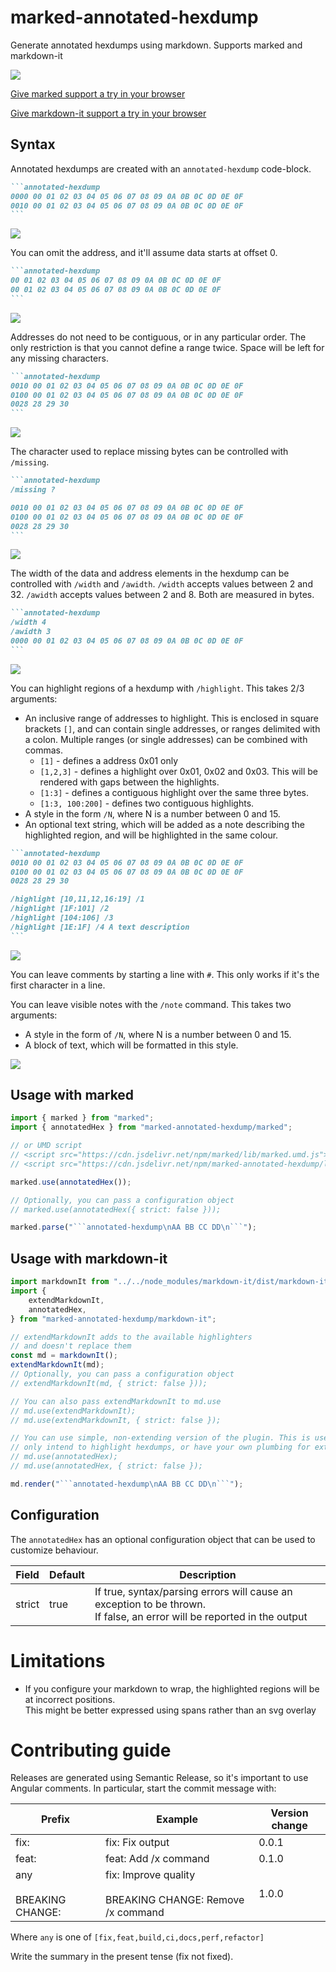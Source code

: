 # marked-annotated-hexdump

Generate annotated hexdumps using markdown. Supports marked and markdown-it

![](./.img/ExampleOutput.png)

[Give marked support a try in your browser](https://danishcake.github.io/marked-annotated-hexdump/marked)

[Give markdown-it support a try in your browser](https://danishcake.github.io/marked-annotated-hexdump/markdown-it)

## Syntax

Annotated hexdumps are created with an `annotated-hexdump` code-block.

````markdown
```annotated-hexdump
0000 00 01 02 03 04 05 06 07 08 09 0A 0B 0C 0D 0E 0F
0010 00 01 02 03 04 05 06 07 08 09 0A 0B 0C 0D 0E 0F
```
````

![](./.img/Example1.png)

You can omit the address, and it'll assume data starts at offset 0.

````markdown
```annotated-hexdump
00 01 02 03 04 05 06 07 08 09 0A 0B 0C 0D 0E 0F
00 01 02 03 04 05 06 07 08 09 0A 0B 0C 0D 0E 0F
```
````

![](./.img/Example2.png)

Addresses do not need to be contiguous, or in any particular order.
The only restriction is that you cannot define a range twice. Space will be left for any missing characters.

````markdown
```annotated-hexdump
0010 00 01 02 03 04 05 06 07 08 09 0A 0B 0C 0D 0E 0F
0100 00 01 02 03 04 05 06 07 08 09 0A 0B 0C 0D 0E 0F
0028 28 29 30
```
````

![](./.img/Example3.png)

The character used to replace missing bytes can be controlled with `/missing`.

````markdown
```annotated-hexdump
/missing ?

0010 00 01 02 03 04 05 06 07 08 09 0A 0B 0C 0D 0E 0F
0100 00 01 02 03 04 05 06 07 08 09 0A 0B 0C 0D 0E 0F
0028 28 29 30
```
````

![](./.img/Example4.png)

The width of the data and address elements in the hexdump can be controlled with `/width` and `/awidth`. `/width` accepts values between 2 and 32. `/awidth` accepts values between 2 and 8. Both are measured in bytes.

````markdown
```annotated-hexdump
/width 4
/awidth 3
0000 00 01 02 03 04 05 06 07 08 09 0A 0B 0C 0D 0E 0F
```
````

![](./.img/Example5.png)

You can highlight regions of a hexdump with `/highlight`. This takes 2/3 arguments:

-   An inclusive range of addresses to highlight. This is enclosed in square brackets `[]`, and can contain single addresses, or ranges delimited with a colon. Multiple ranges (or single addresses) can be combined with commas.
    -   `[1]` - defines a address 0x01 only
    -   `[1,2,3]` - defines a highlight over 0x01, 0x02 and 0x03. This will be rendered with gaps between the highlights.
    -   `[1:3]` - defines a contiguous highlight over the same three bytes.
    -   `[1:3, 100:200]` - defines two contiguous highlights.
-   A style in the form `/N`, where N is a number between 0 and 15.
-   An optional text string, which will be added as a note describing the highlighted region, and will be highlighted
    in the same colour.

````markdown
```annotated-hexdump
0010 00 01 02 03 04 05 06 07 08 09 0A 0B 0C 0D 0E 0F
0100 00 01 02 03 04 05 06 07 08 09 0A 0B 0C 0D 0E 0F
0028 28 29 30

/highlight [10,11,12,16:19] /1
/highlight [1F:101] /2
/highlight [104:106] /3
/highlight [1E:1F] /4 A text description
```
````

![](./.img/Example6.png)

You can leave comments by starting a line with `#`. This only works if it's the first character in a line.

You can leave visible notes with the `/note` command. This takes two arguments:

-   A style in the form of `/N`, where N is a number between 0 and 15.
-   A block of text, which will be formatted in this style.

![](./.img/Example7.png)

## Usage with marked

````js
import { marked } from "marked";
import { annotatedHex } from "marked-annotated-hexdump/marked";

// or UMD script
// <script src="https://cdn.jsdelivr.net/npm/marked/lib/marked.umd.js"></script>
// <script src="https://cdn.jsdelivr.net/npm/marked-annotated-hexdump/lib/index.umd.js"></script>

marked.use(annotatedHex());

// Optionally, you can pass a configuration object
// marked.use(annotatedHex({ strict: false }));

marked.parse("```annotated-hexdump\nAA BB CC DD\n```");
````

## Usage with markdown-it

````js
import markdownIt from "../../node_modules/markdown-it/dist/markdown-it";
import {
	extendMarkdownIt,
	annotatedHex,
} from "marked-annotated-hexdump/markdown-it";

// extendMarkdownIt adds to the available highlighters
// and doesn't replace them
const md = markdownIt();
extendMarkdownIt(md);
// Optionally, you can pass a configuration object
// extendMarkdownIt(md, { strict: false }));

// You can also pass extendMarkdownIt to md.use
// md.use(extendMarkdownIt);
// md.use(extendMarkdownIt, { strict: false });

// You can use simple, non-extending version of the plugin. This is useful if you
// only intend to highlight hexdumps, or have your own plumbing for extending markdown-it
// md.use(annotatedHex);
// md.use(annotatedHex, { strict: false });

md.render("```annotated-hexdump\nAA BB CC DD\n```");
````

## Configuration

The `annotatedHex` has an optional configuration object that can be used to customize behaviour.

| Field  | Default | Description                                                                                                                |
| ------ | ------- | -------------------------------------------------------------------------------------------------------------------------- |
| strict | true    | If true, syntax/parsing errors will cause an exception to be thrown.<br> If false, an error will be reported in the output |

# Limitations

-   If you configure your markdown to wrap, the highlighted regions will be at incorrect positions.<br>
    This might be better expressed using spans rather than an svg overlay

# Contributing guide

Releases are generated using Semantic Release[](https://semantic-release.gitbook.io/semantic-release), so it's important to use Angular comments. In particular, start the commit message with:

| Prefix                      | Example                                                        | Version change |
| --------------------------- | -------------------------------------------------------------- | -------------- |
| fix:                        | fix: Fix output                                                | 0.0.1          |
| feat:                       | feat: Add /x command                                           | 0.1.0          |
| any<br><br>BREAKING CHANGE: | fix: Improve quality<br><br>BREAKING CHANGE: Remove /x command | 1.0.0          |

Where `any` is one of `[fix,feat,build,ci,docs,perf,refactor]`

Write the summary in the present tense (fix not fixed).
